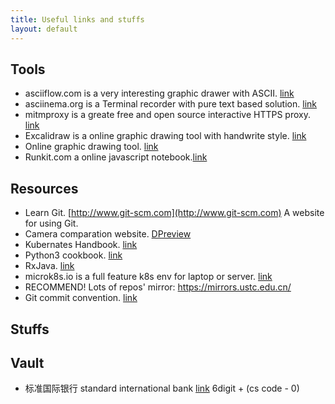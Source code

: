```yaml
---
title: Useful links and stuffs
layout: default
---
```


## Tools
+ asciiflow.com is a very interesting graphic drawer with ASCII. [link](https://asciiflow.com)
+ asciinema.org is a Terminal recorder with pure text based solution. [link](https://asciinema.org)
+ mitmproxy is a greate free and open source interactive HTTPS proxy. [link](https://mitmproxy.org)
+ Excalidraw is a online graphic drawing tool with handwrite style. [link](https://excalidraw.com)
+ Online graphic drawing tool. [link](https://app.diagrams.net)
+ Runkit.com a online javascript notebook.[link](http://runkit.com)

## Resources
+ Learn Git. [http://www.git-scm.com](http://www.git-scm.com) A website for using Git.
+ Camera comparation website. [DPreview](http://www.dpreview.com) 
+ Kubernates Handbook. [link](https://jimmysong.io/kubernetes-handbook/)
+ Python3 cookbook. [link](http://python3-cookbook.readthedocs.io/zh_CN/latest/)
+ RxJava. [link](http://gank.io/post/560e15be2dca930e00da1083#toc_1)
+ microk8s.io is a full feature k8s env for laptop or server. [link](https://microk8s.io)
+ RECOMMEND! Lots of repos' mirror: https://mirrors.ustc.edu.cn/
+ Git commit convention. [link](https://www.conventionalcommits.org)


## Stuffs


## Vault
+ 标准国际银行 standard international bank [link](https://ebank.standardintbank.com) 6digit + (cs code - 0)

